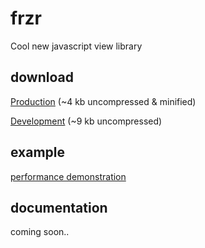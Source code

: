 # frzr
Cool new javascript view library

## download

[Production](http://frzrjs.github.io/frzr/dist/frzr.min.js) (~4 kb uncompressed & minified)

[Development](http://frzrjs.github.io/frzr/dist/frzr.js) (~9 kb uncompressed)

## example
[performance demonstration](http://frzr.js.org/example/index.html)

## documentation
coming soon..
